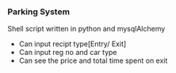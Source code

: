 ### Parking System

Shell script written in python and mysqlAlchemy

- Can input recipt type[Entry/ Exit]
- Can input reg no and car type
- Can see the price and total time spent on exit
